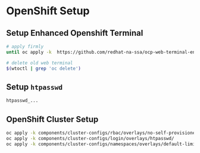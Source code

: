 # OpenShift Setup

## Setup Enhanced Openshift Terminal

```sh
# apply firmly
until oc apply -k  https://github.com/redhat-na-ssa/ocp-web-terminal-enhanced/bootstrap; do : ; done

# delete old web terminal
$(wtoctl | grep 'oc delete')
```

## Setup `htpasswd`

```sh
htpasswd_...
```

## OpenShift Cluster Setup

```sh
oc apply -k components/cluster-configs/rbac/overlays/no-self-provisioner/
oc apply -k components/cluster-configs/login/overlays/htpasswd/
oc apply -k components/cluster-configs/namespaces/overlays/default-limited/
```
